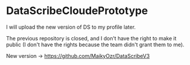 # DataScribeCloudePrototype

I will upload the new version of DS to my profile later.

The previous repository is closed, and I don't have the right to make it public (I don't have the rights because the team didn't grant them to me).

New version -> https://github.com/MaikyOzr/DataScribeV3
